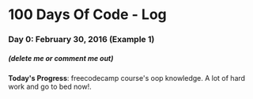 # 100 Days Of Code - Log

### Day 0: February 30, 2016 (Example 1)
##### (delete me or comment me out)

**Today's Progress**: freecodecamp course's oop knowledge. A lot of hard work and go to bed now!.


